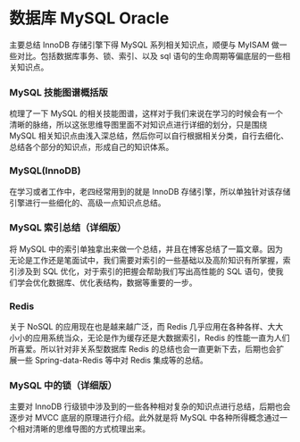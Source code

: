 # 数据库 MySQL Oracle
主要总结 InnoDB 存储引擎下得 MySQL 系列相关知识点，顺便与 MyISAM 做一些对比。包括数据库事务、锁、索引、以及 sql 语句的生命周期等偏底层的一些相关知识点。

### MySQL 技能图谱概括版 ###
梳理了一下 MySQL 的相关技能图谱，这样对于我们来说在学习的时候会有一个清晰的脉络，所以这张思维导图里面不对知识点进行详细的划分，只是围绕 MySQL 相关知识点由浅入深总结，然后你可以自行根据相关分类，自行去细化、总结各个部分的知识点，形成自己的知识体系。
### MySQL(InnoDB) ###
在学习或者工作中，老四经常用到的就是 InnoDB 存储引擎，所以单独针对该存储引擎进行一些细化的、高级一点知识点总结。
### MySQL 索引总结（详细版） ###
将 MySQL 中的索引单独拿出来做一个总结，并且在博客总结了一篇文章。因为无论是工作还是笔面试中，我们需要对索引的一些基础以及高阶知识有所掌握，索引涉及到 SQL 优化，对于索引的把握会帮助我们写出高性能的 SQL 语句，使我们学会优化数据库、优化表结构，数据等重要的一步。
### Redis ###
关于 NoSQL 的应用现在也是越来越广泛，而 Redis 几乎应用在各种各样、大大小小的应用系统当众，无论是作为缓存还是大数据索引，Redis 的性能一直为人们所喜爱。所以针对非关系型数据库 Redis 的总结也会一直更新下去，后期也会扩展一些 Spring-data-Redis 等中对 Redis 集成等的总结。
### MySQL 中的锁（详细版） ###
主要对 InnoDB 行级锁中涉及到的一些各种相对复杂的知识点进行总结，后期也会逐步对 MVCC 底层的原理进行介绍。此外就是将 MySQL 中各种所得概念通过一个相对清晰的思维导图的方式梳理出来。